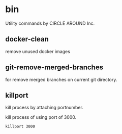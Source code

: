 # bin

Utility commands by CIRCLE AROUND Inc.

## docker-clean
remove unused docker images

## git-remove-merged-branches
for remove merged branches on current git directory.

## killport
kill process by attaching portnumber.

kill process of using port of 3000.

```
killport 3000
```
